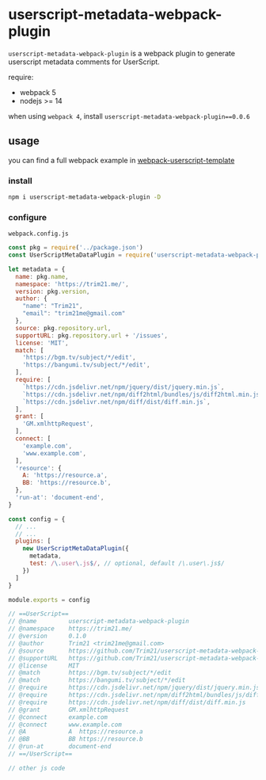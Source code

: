 # userscript-metadata-webpack-plugin

`userscript-metadata-webpack-plugin` is a webpack plugin to
generate userscript metadata comments for UserScript.

require:
- webpack 5
- nodejs >= 14

when using `webpack 4`, install `userscript-metadata-webpack-plugin==0.0.6`

## usage

you can find a full webpack example in [webpack-userscript-template](https://github.com/Trim21/webpack-userscript-template)

### install

```bash
npm i userscript-metadata-webpack-plugin -D
```

### configure

`webpack.config.js`

```javascript
const pkg = require('../package.json')
const UserScriptMetaDataPlugin = require('userscript-metadata-webpack-plugin')

let metadata = {
  name: pkg.name,
  namespace: 'https://trim21.me/',
  version: pkg.version,
  author: {
    "name": "Trim21",
    "email": "trim21me@gmail.com"
  },
  source: pkg.repository.url,
  supportURL: pkg.repository.url + '/issues',
  license: 'MIT',
  match: [
    'https://bgm.tv/subject/*/edit',
    'https://bangumi.tv/subject/*/edit',
  ],
  require: [
    `https://cdn.jsdelivr.net/npm/jquery/dist/jquery.min.js`,
    `https://cdn.jsdelivr.net/npm/diff2html/bundles/js/diff2html.min.js`,
    `https://cdn.jsdelivr.net/npm/diff/dist/diff.min.js`,
  ],
  grant: [
    'GM.xmlhttpRequest',
  ],
  connect: [
    'example.com',
    'www.example.com',
  ],
  'resource': {
    A: 'https://resource.a',
    BB: 'https://resource.b',
  },
  'run-at': 'document-end',
}

const config = {
  // ...
  // ...
  plugins: [
    new UserScriptMetaDataPlugin({
      metadata,
      test: /\.user\.js$/, // optional, default /\.user\.js$/
    })
  ]
}

module.exports = config

```

```javascript
// ==UserScript==
// @name         userscript-metadata-webpack-plugin
// @namespace    https://trim21.me/
// @version      0.1.0
// @author       Trim21 <trim21me@gmail.com>
// @source       https://github.com/Trim21/userscript-metadata-webpack-plugin
// @supportURL   https://github.com/Trim21/userscript-metadata-webpack-plugin/issues
// @license      MIT
// @match        https://bgm.tv/subject/*/edit
// @match        https://bangumi.tv/subject/*/edit
// @require      https://cdn.jsdelivr.net/npm/jquery/dist/jquery.min.js
// @require      https://cdn.jsdelivr.net/npm/diff2html/bundles/js/diff2html.min.js
// @require      https://cdn.jsdelivr.net/npm/diff/dist/diff.min.js
// @grant        GM.xmlhttpRequest
// @connect      example.com
// @connect      www.example.com
// @A            A  https://resource.a
// @BB           BB https://resource.b
// @run-at       document-end
// ==/UserScript==

// other js code
```
